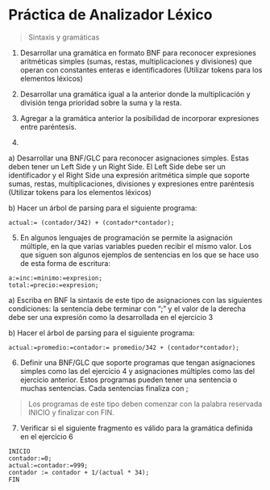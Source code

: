 # Práctica de Analizador Léxico

> Sintaxis y gramáticas

1. Desarrollar una gramática en formato BNF para reconocer expresiones aritméticas simples (sumas, restas, multiplicaciones y divisiones) que operan con constantes enteras e identificadores (Utilizar tokens para los elementos léxicos)

2. Desarrollar una gramática igual a la anterior donde la multiplicación y división tenga prioridad sobre la suma y la resta.

3. Agregar a la gramática anterior la posibilidad de incorporar expresiones entre paréntesis.

4. 

a) Desarrollar una BNF/GLC para reconocer asignaciones simples. Estas deben tener un Left Side y un Right Side. El Left Side debe ser un identificador y el Right Side una expresión aritmética simple que soporte sumas, restas, multiplicaciones, divisiones y expresiones entre paréntesis (Utilizar tokens para los elementos léxicos)

b) Hacer un árbol de parsing para el siguiente programa:

```
actual:= (contador/342) + (contador*contador);
```

5. En algunos lenguajes de programación se permite la asignación múltiple, en la que varias variables pueden recibir el mismo valor. Los que siguen son algunos ejemplos de sentencias en los que se hace uso de esta forma de escritura:

```
a:=inc:=minimo:=expresion;
total:=precio:=expresion;
```

a) Escriba en BNF la sintaxis de este tipo de asignaciones con las siguientes condiciones: la sentencia debe terminar con “;” y el valor de la derecha debe ser una expresión como la desarrollada en el ejercicio 3

b) Hacer el árbol de parsing para el siguiente programa:

```
actual:=promedio:=contador:= promedio/342 + (contador*contador);
```

6. Definir una BNF/GLC que soporte programas que tengan asignaciones simples como las del ejercicio 4 y asignaciones múltiples como las del ejercicio anterior. Estos programas pueden tener una sentencia o muchas sentencias. Cada sentencias finaliza con ;
> Los programas de este tipo deben comenzar con la palabra reservada INICIO y finalizar con FIN.

7. Verificar si el siguiente fragmento es válido para la gramática definida en el ejercicio 6

```
INICIO
contador:=0;
actual:=contador:=999;
contador := contador + 1/(actual * 34);
FIN
```